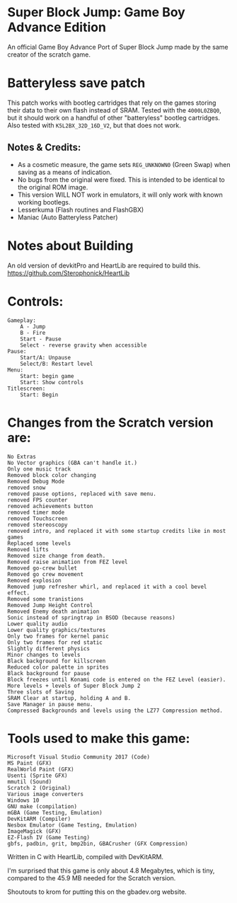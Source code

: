 # Super Block Jump: Game Boy Advance Edition
An official Game Boy Advance Port of Super Block Jump made by the same creator of the scratch game.

# Batteryless save patch
This patch works with bootleg cartridges that rely on the games storing their data to their own flash instead of SRAM. Tested with the `4000L0ZBQ0`, but it should work on a handful of other "batteryless" bootleg cartridges.
Also tested with `K5L2BX_32D_16D_V2`, but that does not work.

## Notes & Credits:
- As a cosmetic measure, the game sets `REG_UNKNOWN0` (Green Swap) when saving as a means of indication.
- No bugs from the original were fixed. This is intended to be identical to the original ROM image.
- This version WILL NOT work in emulators, it will only work with known working bootlegs.
- Lesserkuma (Flash routines and FlashGBX)
- Maniac (Auto Batteryless Patcher)

# Notes about Building
An old version of devkitPro and HeartLib are required to build this.
https://github.com/Sterophonick/HeartLib

# Controls:
	Gameplay:
		A - Jump
		B - Fire
		Start - Pause
		Select - reverse gravity when accessible
	Pause:
		Start/A: Unpause
		Select/B: Restart level
	Menu:
		Start: begin game
		Start: Show controls
	Titlescreen:
		Start: Begin
    
# Changes from the Scratch version are:
	No Extras
	No Vector graphics (GBA can't handle it.)
	Only one music track
	Removed block color changing
	Removed Debug Mode
	removed snow
	removed pause options, replaced with save menu.
	removed FPS counter
	removed achievements button
	removed timer mode
	removed Touchscreen
	removed stereoscopy
	removed intro, and replaced it with some startup credits like in most games
	Replaced some levels
	Removed lifts
	Removed size change from death.
	Removed raise animation from FEZ level
	Removed go-crew bullet
	Removed go crew movement
	Removed explosion
	Removed jump refresher whirl, and replaced it with a cool bevel effect.
	Removed some tranistions
	Removed Jump Height Control
	Removed Enemy death animation
	Sonic instead of springtrap in BSOD (because reasons)
	Lower quality audio
	Lower quality graphics/textures
	Only two frames for kernel panic
	Only two frames for red static
	Slightly different physics
	Minor changes to levels
	Black background for killscreen
	Reduced color palette in sprites
	Black background for pause
	Block freezes until Konami code is entered on the FEZ Level (easier).
	More levels + levels of Super Block Jump 2
	Three slots of Saving
	SRAM Clear at startup, holding A and B.
	Save Manager in pause menu.
	Compressed Backgrounds and levels using the LZ77 Compression method.

# Tools used to make this game:
	Microsoft Visual Studio Community 2017 (Code)
	MS Paint (GFX)
	RealWorld Paint (GFX)
	Usenti (Sprite GFX)
	mmutil (Sound)
	Scratch 2 (Original)
	Various image converters
	Windows 10
	GNU make (compilation)
	mGBA (Game Testing, Emulation)
	DevKitARM (Compiler)
	Nesbox Emulator (Game Testing, Emulation)
	ImageMagick (GFX)
	EZ-Flash IV (Game Testing)
	gbfs, padbin, grit, bmp2bin, GBACrusher (GFX Compression)

Written in C with HeartLib, compiled with DevKitARM.

I'm surprised that this game is only about 4.8 Megabytes, which is tiny, compared to the 45.9 MB needed for the Scratch version.

Shoutouts to krom for putting this on the gbadev.org website.
